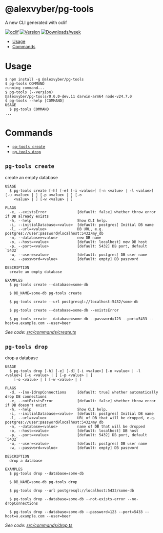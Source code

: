 @alexvyber/pg-tools
=================

A new CLI generated with oclif


[![oclif](https://img.shields.io/badge/cli-oclif-brightgreen.svg)](https://oclif.io)
[![Version](https://img.shields.io/npm/v/@alexvyber/pg-tools.svg)](https://npmjs.org/package/@alexvyber/pg-tools)
[![Downloads/week](https://img.shields.io/npm/dw/@alexvyber/pg-tools.svg)](https://npmjs.org/package/@alexvyber/pg-tools)


<!-- toc -->
* [Usage](#usage)
* [Commands](#commands)
<!-- tocstop -->

# Usage
<!-- usage -->
```sh-session
$ npm install -g @alexvyber/pg-tools
$ pg-tools COMMAND
running command...
$ pg-tools (--version)
@alexvyber/pg-tools/0.0.0-dev.11 darwin-arm64 node-v24.7.0
$ pg-tools --help [COMMAND]
USAGE
  $ pg-tools COMMAND
...
```
<!-- usagestop -->
# Commands
<!-- commands -->
* [`pg-tools create`](#pg-tools-create)
* [`pg-tools drop`](#pg-tools-drop)

## `pg-tools create`

create an empty database

```
USAGE
  $ pg-tools create [-h] [-e] [-i <value>] [-n <value> | -l <value>] [-u <value> | ] [-p <value> | ] [-o
    <value> | ] [-w <value> | ]

FLAGS
  -e, --existsError              [default: false] whether throw error if DB already exists
  -h, --help                     Show CLI help.
  -i, --initialDatabase=<value>  [default: postgres] Initial DB name
  -l, --url=<value>              DB URL, e.g. postgres://user:password@localhost:5432/my_db
  -n, --database=<value>         new DB name
  -o, --host=<value>             [default: localhost] new DB host
  -p, --port=<value>             [default: 5432] DB port, default `5432`
  -u, --user=<value>             [default: postgres] DB user name
  -w, --password=<value>         [default: empty] DB password

DESCRIPTION
  create an empty database

EXAMPLES
  $ pg-tools create --database=some-db

  $ DB_NAME=some-db pg-tools create

  $ pg-tools create --url postgresql://localhost:5432/some-db

  $ pg-tools create --database=some-db --existsError

  $ pg-tools create --database=some-db --password=123 --port=5433 --host=a.example.com --user=beer
```

_See code: [src/commands/create.ts](https://github.com/alexvyber/pg-tools/blob/v0.0.0-dev.11/src/commands/create.ts)_

## `pg-tools drop`

drop a database

```
USAGE
  $ pg-tools drop [-h] [-e] [-d] [-i <value>] [-n <value> | -l <value>] [-u <value> | ] [-p <value> | ]
    [-o <value> | ] [-w <value> | ]

FLAGS
  -d, --[no-]dropConnections     [default: true] whether automatically drop DB connections
  -e, --notExistsError           [default: false] whether throw error if DB doesn't exist
  -h, --help                     Show CLI help.
  -i, --initialDatabase=<value>  [default: postgres] Initial DB name
  -l, --url=<value>              URL of DB that will be dropped, e.g. postgres://user:password@localhost:5432/my_db
  -n, --database=<value>         name of DB that will be dropped
  -o, --host=<value>             [default: localhost] DB host
  -p, --port=<value>             [default: 5432] DB port, default `5432`
  -u, --user=<value>             [default: postgres] DB user name
  -w, --password=<value>         [default: empty] DB password

DESCRIPTION
  drop a database

EXAMPLES
  $ pg-tools drop --database=some-db

  $ DB_NAME=some-db pg-tools drop

  $ pg-tools drop --url postgresql://localhost:5432/some-db

  $ pg-tools drop --database=some-db --not-exists-error --no-dropConnections

  $ pg-tools drop --database=some-db --password=123 --port=5433 --host=a.example.com --user=beer
```

_See code: [src/commands/drop.ts](https://github.com/alexvyber/pg-tools/blob/v0.0.0-dev.11/src/commands/drop.ts)_
<!-- commandsstop -->
